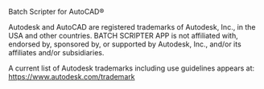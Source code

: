 Batch Scripter for AutoCAD®


Autodesk and AutoCAD are registered trademarks of Autodesk, Inc., in the USA and other countries. BATCH SCRIPTER APP is not affiliated with, endorsed by, sponsored by, or supported by Autodesk, Inc., and/or its affiliates and/or subsidiaries.

A current list of Autodesk trademarks including use guidelines appears at: https://www.autodesk.com/trademark
